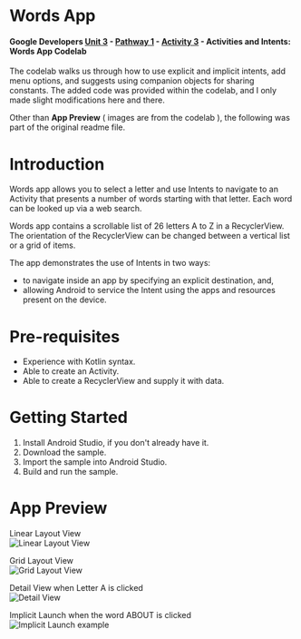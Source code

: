 # Words App

#### Google Developers [Unit 3](https://developer.android.com/courses/android-basics-kotlin/unit-3) - [Pathway 1](https://developer.android.com/courses/pathways/android-basics-kotlin-unit-3-pathway-1) - [Activity 3](https://developer.android.com/codelabs/basic-android-kotlin-training-activities-intents#0) - Activities and Intents: Words App Codelab  
The codelab walks us through how to use explicit and implicit intents, add menu options, and suggests using companion objects for sharing constants. 
The added code was provided within the codelab, and I only made slight modifications here and there.    

Other than **App Preview** ( images are from the codelab ), the following was part of the original readme file.
# Introduction
Words app allows you to select a letter and use Intents to navigate to an Activity that
presents a number of words starting with that letter. Each word can be looked up via a web search.

Words app contains a scrollable list of 26 letters A to Z in a RecyclerView. The orientation
of the RecyclerView can be changed between a vertical list or a grid of items.

The app demonstrates the use of Intents in two ways:
* to navigate inside an app by specifying an explicit destination, and,
* allowing Android to service the Intent using the apps and resources present on the device.

# Pre-requisites
* Experience with Kotlin syntax.
* Able to create an Activity.
* Able to create a RecyclerView and supply it with data.

# Getting Started
1. Install Android Studio, if you don't already have it.
2. Download the sample.
3. Import the sample into Android Studio.
4. Build and run the sample.

# App Preview
Linear Layout View    
![Linear Layout View](images/linear-layout.png)    
    
Grid Layout View    
![Grid Layout View](images/grid-layout.png)    
    
Detail View when Letter A is clicked    
![Detail View](images/detail-view-of-a-letter.png)    
    
Implicit Launch when the word ABOUT is clicked     
![Implicit Launch example](images/implicit-launch-example.png)